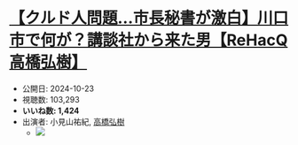 # [【クルド人問題…市長秘書が激白】川口市で何が？講談社から来た男【ReHacQ高橋弘樹】](https://www.youtube.com/watch?v=ha1-6O9uJK8)
-   公開日: 2024-10-23
-   視聴数: 103,293
-   **いいね数: 1,424**
-   出演者: 小見山祐紀, [高橋弘樹](/rehacq_fan/people/高橋弘樹 "wikilink")
    - [![](https://img.youtube.com/vi/ha1-6O9uJK8/hqdefault.jpg)](https://www.youtube.com/watch?v=ha1-6O9uJK8)
